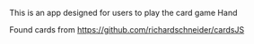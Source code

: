 This is an app designed for users to play the card game Hand

Found cards from https://github.com/richardschneider/cardsJS